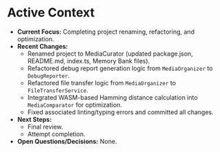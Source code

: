 <!-- Version: 1.9 | Last Updated: 2025-04-05 | Updated By: Cline -->

# Active Context

- **Current Focus:** Completing project renaming, refactoring, and optimization.
- **Recent Changes:**
  - Renamed project to MediaCurator (updated package.json, README.md, index.ts, Memory Bank files).
  - Refactored debug report generation logic from `MediaOrganizer` to `DebugReporter`.
  - Refactored file transfer logic from `MediaOrganizer` to `FileTransferService`.
  - Integrated WASM-based Hamming distance calculation into `MediaComparator` for optimization.
  - Fixed associated linting/typing errors and committed all changes.
- **Next Steps:**
  - Final review.
  - Attempt completion.
- **Open Questions/Decisions:** None.
